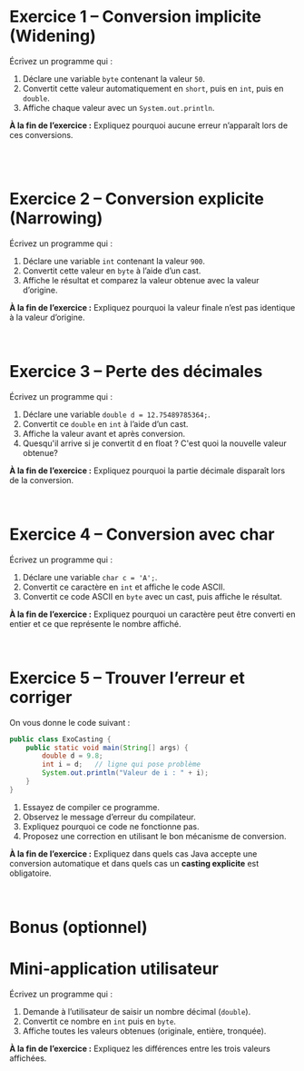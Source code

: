 
# Exercice 1 – Conversion implicite (Widening)

Écrivez un programme qui :

1. Déclare une variable `byte` contenant la valeur `50`.
2. Convertit cette valeur automatiquement en `short`, puis en `int`, puis en `double`.
3. Affiche chaque valeur avec un `System.out.println`.

**À la fin de l’exercice :** Expliquez pourquoi aucune erreur n’apparaît lors de ces conversions.

<br/>­

# Exercice 2 – Conversion explicite (Narrowing)

Écrivez un programme qui :

1. Déclare une variable `int` contenant la valeur `900`.
2. Convertit cette valeur en `byte` à l’aide d’un cast.
3. Affiche le résultat et comparez la valeur obtenue avec la valeur d’origine.

**À la fin de l’exercice :** Expliquez pourquoi la valeur finale n’est pas identique à la valeur d’origine.

<br/>

# Exercice 3 – Perte des décimales

Écrivez un programme qui :

1. Déclare une variable `double d = 12.75489785364;`.
2. Convertit ce `double` en `int` à l’aide d’un cast.
3. Affiche la valeur avant et après conversion.
4. Quesqu'il arrive si je convertit d en float ?  C'est quoi la nouvelle valeur obtenue?

**À la fin de l’exercice :** Expliquez pourquoi la partie décimale disparaît lors de la conversion.

<br/>

# Exercice 4 – Conversion avec char

Écrivez un programme qui :

1. Déclare une variable `char c = 'A';`.
2. Convertit ce caractère en `int` et affiche le code ASCII.
3. Convertit ce code ASCII en `byte` avec un cast, puis affiche le résultat.

**À la fin de l’exercice :** Expliquez pourquoi un caractère peut être converti en entier et ce que représente le nombre affiché.

<br/>


# Exercice 5 – Trouver l’erreur et corriger

On vous donne le code suivant :

```java
public class ExoCasting {
    public static void main(String[] args) {
        double d = 9.8;
        int i = d;   // ligne qui pose problème
        System.out.println("Valeur de i : " + i);
    }
}
```

1. Essayez de compiler ce programme.
2. Observez le message d’erreur du compilateur.
3. Expliquez pourquoi ce code ne fonctionne pas.
4. Proposez une correction en utilisant le bon mécanisme de conversion.

**À la fin de l’exercice :** Expliquez dans quels cas Java accepte une conversion automatique et dans quels cas un **casting explicite** est obligatoire.



<br/>

# Bonus (optionnel)

# Mini-application utilisateur

Écrivez un programme qui :

1. Demande à l’utilisateur de saisir un nombre décimal (`double`).
2. Convertit ce nombre en `int` puis en `byte`.
3. Affiche toutes les valeurs obtenues (originale, entière, tronquée).

**À la fin de l’exercice :** Expliquez les différences entre les trois valeurs affichées.

